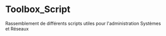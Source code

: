 # Toolbox_Script
Rassemblement de différents scripts utiles pour l'administration Systèmes et Réseaux

